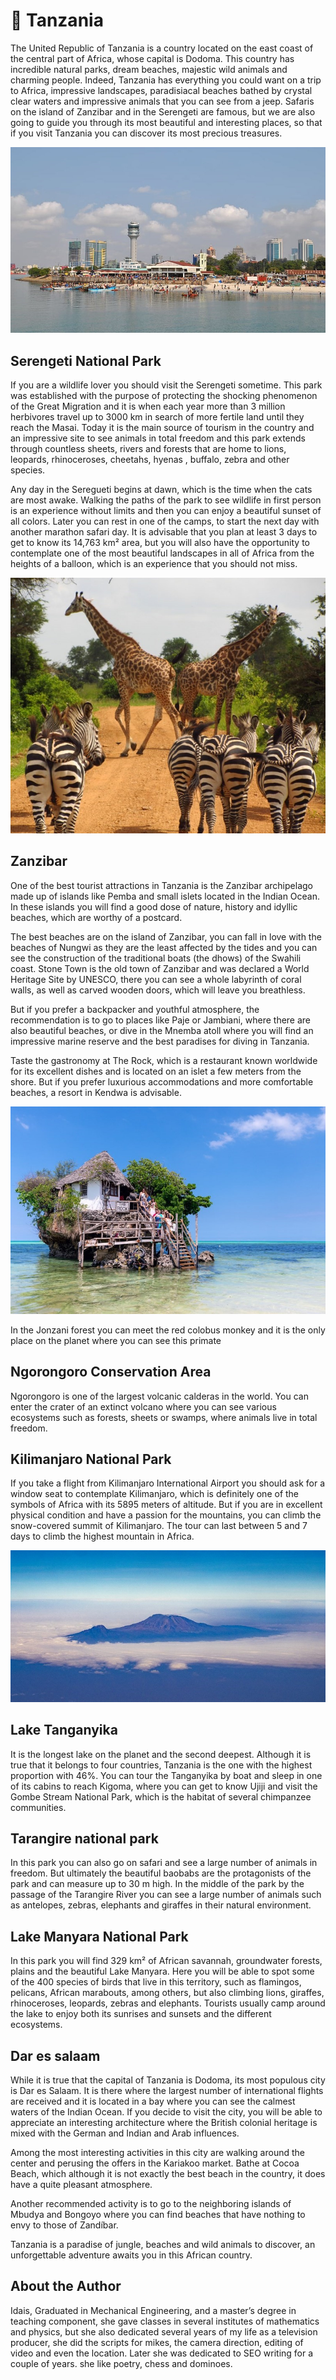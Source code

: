 # 🦒 Tanzania

The United Republic of Tanzania is a country located on the east coast of the central part of Africa, whose capital is Dodoma. This country has incredible natural parks, dream beaches, majestic wild animals and charming people. Indeed, Tanzania has everything you could want on a trip to Africa, impressive landscapes, paradisiacal beaches bathed by crystal clear waters and impressive animals that you can see from a jeep. Safaris on the island of Zanzibar and in the Serengeti are famous, but we are also going to guide you through its most beautiful and interesting places, so that if you visit Tanzania you can discover its most precious treasures.

![Tanzania](_static/images/tanzania/tanzania-1.jpg)

## Serengeti National Park

If you are a wildlife lover you should visit the Serengeti sometime. This park was established with the purpose of protecting the shocking phenomenon of the Great Migration and it is when each year more than 3 million herbivores travel up to 3000 km in search of more fertile land until they reach the Masai. Today it is the main source of tourism in the country and an impressive site to see animals in total freedom and this park extends through countless sheets, rivers and forests that are home to lions, leopards, rhinoceroses, cheetahs, hyenas , buffalo, zebra and other species.

Any day in the Seregueti begins at dawn, which is the time when the cats are most awake. Walking the paths of the park to see wildlife in first person is an experience without limits and then you can enjoy a beautiful sunset of all colors. Later you can rest in one of the camps, to start the next day with another marathon safari day. It is advisable that you plan at least 3 days to get to know its 14,763 km² area, but you will also have the opportunity to contemplate one of the most beautiful landscapes in all of Africa from the heights of a balloon, which is an experience that you should not miss.

![Tanzania](_static/images/tanzania/tanzania-2.jpg)

## Zanzibar

One of the best tourist attractions in Tanzania is the Zanzibar archipelago made up of islands like Pemba and small islets located in the Indian Ocean. In these islands you will find a good dose of nature, history and idyllic beaches, which are worthy of a postcard.

The best beaches are on the island of Zanzibar, you can fall in love with the beaches of Nungwi as they are the least affected by the tides and you can see the construction of the traditional boats (the dhows) of the Swahili coast.
Stone Town is the old town of Zanzibar and was declared a World Heritage Site by UNESCO, there you can see a whole labyrinth of coral walls, as well as carved wooden doors, which will leave you breathless.

But if you prefer a backpacker and youthful atmosphere, the recommendation is to go to places like Paje or Jambiani, where there are also beautiful beaches, or dive in the Mnemba atoll where you will find an impressive marine reserve and the best paradises for diving in Tanzania.

Taste the gastronomy at The Rock, which is a restaurant known worldwide for its excellent dishes and is located on an islet a few meters from the shore. But if you prefer luxurious accommodations and more comfortable beaches, a resort in Kendwa is advisable.

![Tanzania](_static/images/tanzania/tanzania-3.jpg)

In the Jonzani forest you can meet the red colobus monkey and it is the only place on the planet where you can see this primate

## Ngorongoro Conservation Area

Ngorongoro is one of the largest volcanic calderas in the world. You can enter the crater of an extinct volcano where you can see various ecosystems such as forests, sheets or swamps, where animals live in total freedom.

## Kilimanjaro National Park

If you take a flight from Kilimanjaro International Airport you should ask for a window seat to contemplate Kilimanjaro, which is definitely one of the symbols of Africa with its 5895 meters of altitude. But if you are in excellent physical condition and have a passion for the mountains, you can climb the snow-covered summit of Kilimanjaro. The tour can last between 5 and 7 days to climb the highest mountain in Africa.

![Tanzania](_static/images/tanzania/tanzania-4.jpg)

## Lake Tanganyika

It is the longest lake on the planet and the second deepest. Although it is true that it belongs to four countries, Tanzania is the one with the highest proportion with 46%. You can tour the Tanganyika by boat and sleep in one of its cabins to reach Kigoma, where you can get to know Ujiji and visit the Gombe Stream National Park, which is the habitat of several chimpanzee communities.

## Tarangire national park

In this park you can also go on safari and see a large number of animals in freedom. But ultimately the beautiful baobabs are the protagonists of the park and can measure up to 30 m high. In the middle of the park by the passage of the Tarangire River you can see a large number of animals such as antelopes, zebras, elephants and giraffes in their natural environment.

## Lake Manyara National Park

In this park you will find 329 km² of African savannah, groundwater forests, plains and the beautiful Lake Manyara. Here you will be able to spot some of the 400 species of birds that live in this territory, such as flamingos, pelicans, African marabouts, among others, but also climbing lions, giraffes, rhinoceroses, leopards, zebras and elephants. Tourists usually camp around the lake to enjoy both its sunrises and sunsets and the different ecosystems.

## Dar es salaam

While it is true that the capital of Tanzania is Dodoma, its most populous city is Dar es Salaam. It is there where the largest number of international flights are received and it is located in a bay where you can see the calmest waters of the Indian Ocean. If you decide to visit the city, you will be able to appreciate an interesting architecture where the British colonial heritage is mixed with the German and Indian and Arab influences.

Among the most interesting activities in this city are walking around the center and perusing the offers in the Kariakoo market. Bathe at Cocoa Beach, which although it is not exactly the best beach in the country, it does have a quite pleasant atmosphere.

Another recommended activity is to go to the neighboring islands of Mbudya and Bongoyo where you can find beaches that have nothing to envy to those of Zandíbar.

Tanzania is a paradise of jungle, beaches and wild animals to discover, an unforgettable adventure awaits you in this African country.

## About the Author

Idais, Graduated in Mechanical Engineering, and a master’s degree in teaching component, she gave classes in several institutes of mathematics and physics, but she also dedicated several years of my life as a television producer, she did the scripts for mikes, the camera direction, editing of video and even the location. Later she was dedicated to SEO writing for a couple of years. she like poetry, chess and dominoes.

